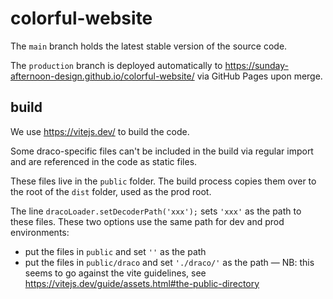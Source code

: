 # colorful-website

The `main` branch holds the latest stable version of the source code.

The `production` branch is deployed automatically to https://sunday-afternoon-design.github.io/colorful-website/ via GitHub Pages upon merge.

## build

We use https://vitejs.dev/ to build the code.

Some draco-specific files can't be included in the build via regular import and are referenced in the code as static files.

These files live in the `public` folder. The build process copies them over to the root of the `dist` folder, used as the prod root.

The line `dracoLoader.setDecoderPath('xxx');` sets `'xxx'` as the path to these files. These two options use the same path for dev and prod environments:
- put the files in `public` and set `''` as the path
- put the files in `public/draco` and set `'./draco/'` as the path — NB: this seems to go against the vite guidelines, see https://vitejs.dev/guide/assets.html#the-public-directory
